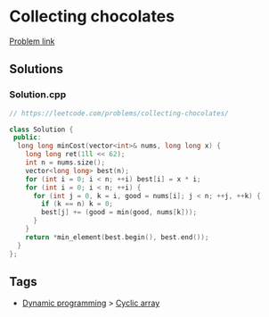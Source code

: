 # Collecting chocolates

[Problem link](https://leetcode.com/problems/collecting-chocolates/)

## Solutions


### Solution.cpp
```cpp
// https://leetcode.com/problems/collecting-chocolates/

class Solution {
 public:
  long long minCost(vector<int>& nums, long long x) {
    long long ret(1ll << 62);
    int n = nums.size();
    vector<long long> best(n);
    for (int i = 0; i < n; ++i) best[i] = x * i;
    for (int i = 0; i < n; ++i) {
      for (int j = 0, k = i, good = nums[i]; j < n; ++j, ++k) {
        if (k == n) k = 0;
        best[j] += (good = min(good, nums[k]));
      }
    }
    return *min_element(best.begin(), best.end());
  }
};
```
## Tags

* [Dynamic programming](/Collections/dynamic-programming.md#dynamic-programming) > [Cyclic array](/Collections/dynamic-programming.md#cyclic-array)
